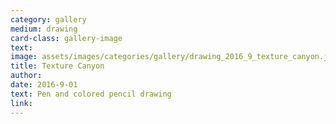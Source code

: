 ```yaml
---
category: gallery
medium: drawing
card-class: gallery-image
text:
image: assets/images/categories/gallery/drawing_2016_9_texture_canyon.jpg
title: Texture Canyon
author:
date: 2016-9-01
text: Pen and colored pencil drawing
link:
---
```

